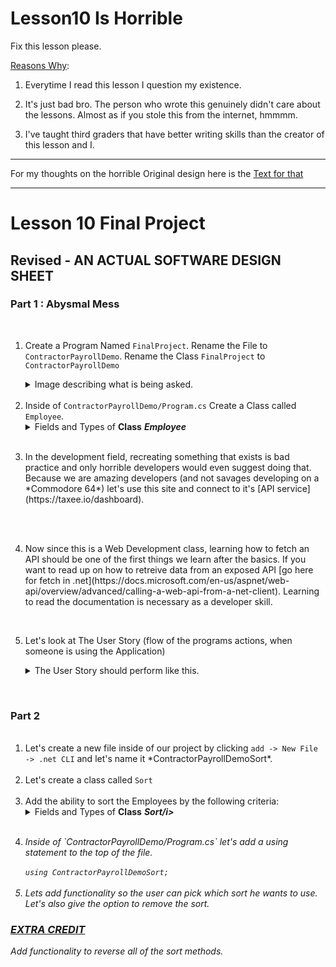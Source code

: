 # Lesson10 Is Horrible

Fix this lesson please. 

<ins>Reasons Why</ins>:

1. Everytime I read this lesson I question my existence.

2. It's just bad bro. The person who wrote this genuinely didn't care about the lessons. Almost as if you stole this from the internet, hmmmm.

3. I've taught third graders that have better writing skills than the creator of this lesson and I.

-------

For my thoughts on the horrible Original design here is the [Text for that](https://github.com/JonTDean/Lesson10-Is-Horrible/blob/main/OriginalCriticism.md)

----------

<h1>Lesson 10 Final Project</h1>

<h2> Revised - AN ACTUAL SOFTWARE DESIGN SHEET </h2>

<div className="Part_One">
	<h3>Part 1 : Abysmal Mess</h3>
	<br/>
	<ol>
		<li> 
		<p>Create a Program Named <code>FinalProject</code>. Rename the File to <code>ContractorPayrollDemo</code>. Rename the Class <code>FinalProject</code> to <code>ContractorPayrollDemo</code></p>
			<Details> 
				<Summary> Image describing what is being asked. </Summary>
					<img src="https://i.imgur.com/EyaFG7m.png" />
			<Details> 
		</li>
		<br/>
		<li> Inside of <code>ContractorPayrollDemo/Program.cs</code> Create a Class called <code>Employee</code>.
			<Details> 
				<Summary>Fields and Types of <b>Class</b> <b><i>Employee</i></b> </Summary>
				<ul>
					<br />
					<li> A Field with a Type of <code>String</code> named <code>employeeIdentificationNumber</code>. Give this a Getter/Setter. </li>
					<br />
					<li> A Field with a Type of <code>Byte</code> named <code>numberOfHoursWorked</code>. Give this a Getter/Setter. </li>
					<br />
					<li> A Field with a Type of <code>Double</code> named <code>ratePerHour</code>. Give this a Getter/Setter. </li>
					<br />
					<li> A Field with a Type of <code>String</code> named <code>stateName</code>. Give this a Getter/Setter. </li>
					<br />
					<li> A Field with a Type of <code>Double</code> named <code>payCheck</code>. Set the value in the default constructor, using the <code>ratePerHour</code> and the <code>numberOfHoursWorked</code> as reference. </li>
					<br />
					<li> A Read Only Field with a Type of <code>Float</code> named <code>currentTaxRate</code>. Set the value in the default constructor, using the <code>stateName</code> as reference. </li>
					<br />
					<li> A Read Only Field with a Type of <code>Float</code> named <code>taxAmountTotal</code>. Set the value in the default constructor, using the <code>payCheck</code> and <code>currentTaxRate</code> as reference. </li>
					<br />
				</ul>
			</Details>
		</li>
		<br/>
		<li> 
			<p>In the development field, recreating something that exists is bad practice and only horrible developers would even suggest doing that. Because we are amazing developers (and not savages developing on a *Commodore 64*) let's use this site and connect to it's [API service](https://taxee.io/dashboard).</p>
		</li>
		<br/>
		<br/>
		<li>
			<p>Now since this is a Web Development class, learning how to fetch an API should be one of the first things we learn after the basics. If you want to read up on how to retreive data from an exposed API [go here for fetch in .net](https://docs.microsoft.com/en-us/aspnet/web-api/overview/advanced/calling-a-web-api-from-a-net-client). Learning to read the documentation is necessary as a developer skill.</p>
		</li>
		<br/>
		<li>
			</p>Let's look at The User Story (flow of the programs actions, when someone is using the Application) </p>
			<Details> 
				<Summary>The User Story should perform like this.</Summary>
				<ol>
					<br />
					<li> Start Application </li>
					<br />
					<li> Ask the user to Create an Employee 10 times and to fill out the Requested Information. </li>
					<br />
					<li> Allow the user to pick which Employee to display. </li> 
						<ul> 
							<li>We can do the Employee Display with a technique called Pagination using the <a href="https://docs.microsoft.com/en-us/dotnet/framework/data/adonet/sql/linq/return-or-skip-elements-in-a-sequence?redirectedfrom=MSDN">.Skip() and .Take()</a> Methods </li>
						</ul>
					<br />
					<li> Display the Employee Information when the User gives a Selection. </li>
					<br />
				</ol>
		</li>
</div>
<br />
<div>
	<h3> Part 2 </h3>
	<ol>
		<br />
		<li>Let's create a new file inside of our project by clicking <code>add -> New File -> .net CLI</code> and let's name it *ContractorPayrollDemoSort*.</li>
		<br />
		<li>Let's create a class called <code>Sort</code></li>
		<br />
		<li>Add the ability to sort the Employees by the following criteria:
			<Details> 
				<Summary>Fields and Types of <b>Class</b> <b><i>Sort/i></b> </Summary>
				<ul>
					<li> Name, sort the employees by alphabetical order. </li>
					<br />
					<li> Total Amount Paid, sort the employees by Highest Total Amount Paid To Lowest Total Amount Paid </li>
					<br />
					<li> Total Hours worked, sort the employees by Highest Total Hours Worked to Lowest Total Hours Worked </li>
					<br />
					<li> Total State Tax Paid, sort the Employees by Highest Tax Paid to Lowest Tax Paid </li>
				</ul>
			</Details
		</li>
		<br />
		<li>
			<p>Inside of `ContractorPayrollDemo/Program.cs` let's add a using statement to the top of the file.</p>
			<code>using ContractorPayrollDemoSort;</code>
		</li>
		<br />
		<li>Lets add functionality so the user can pick which sort he wants to use. Let's also give the option to remove the sort.</li>
</div>
	
<h3><ins>EXTRA CREDIT</ins></h3>
<p>Add functionality to reverse all of the sort methods.</p>

